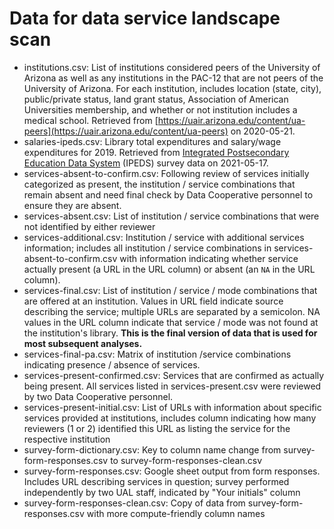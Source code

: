 # Data for data service landscape scan

+ institutions.csv: List of institutions considered peers of the University of 
Arizona as well as any institutions in the PAC-12 that are not peers of the 
University of Arizona. For each institution, includes location (state, city), 
public/private status, land grant status, Association of American Universities 
membership, and whether or not institution includes a medical school. Retrieved 
from [https://uair.arizona.edu/content/ua-peers](https://uair.arizona.edu/content/ua-peers) 
on 2020-05-21.
+ salaries-ipeds.csv: Library total expenditures and salary/wage expenditures 
for 2019. Retrieved from [Integrated Postsecondary Education Data System](https://nces.ed.gov/ipeds/use-the-data)
(IPEDS) survey data on 2021-05-17.
+ services-absent-to-confirm.csv: Following review of services initially 
categorized as present, the institution / service combinations that remain 
absent and need final check by Data Cooperative personnel to ensure they are 
absent.
+ services-absent.csv: List of institution / service combinations that were not 
identified by either reviewer
+ services-additional.csv: Institution / service with additional services 
information; includes all institution / service combinations in 
services-absent-to-confirm.csv with information indicating whether service 
actually present (a URL in the URL column) or absent (an `NA` in the URL 
column).
+ services-final.csv: List of institution / service / mode combinations 
that are offered at an institution. Values in URL field indicate source 
describing the service; multiple URLs are separated by a semicolon. NA values 
in the URL column indicate that service / mode was not found at the 
institution's library.
**This is the final version of data that is used for most subsequent analyses.**
+ services-final-pa.csv: Matrix of institution /service combinations indicating 
presence / absence of services. 
+ services-present-confirmed.csv: Services that are confirmed as actually being 
present. All services listed in services-present.csv were reviewed by two Data 
Cooperative personnel.
+ services-present-initial.csv: List of URLs with information about specific 
services provided at institutions, includes column indicating how many reviewers 
(1 or 2) identified this URL as listing the service for the respective 
institution
+ survey-form-dictionary.csv: Key to column name change from 
survey-form-responses.csv to survey-form-responses-clean.csv
+ survey-form-responses.csv: Google sheet output from form responses. Includes 
URL describing services in question; survey performed independently by two UAL 
staff, indicated by "Your initials" column
+ survey-form-responses-clean.csv: Copy of data from survey-form-responses.csv 
with more compute-friendly column names